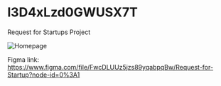 # l3D4xLzd0GWUSX7T

Request for Startups Project

![Homepage](https://user-images.githubusercontent.com/73583840/107155964-9ae57900-698c-11eb-9355-cff98dd5d433.png)

Figma link: https://www.figma.com/file/FwcDLUUz5jzs89yqabpqBw/Request-for-Startup?node-id=0%3A1
